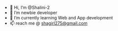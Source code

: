 - 👋 Hi, I’m @Shalini-2
- 👀 I’m newbie developer
- 🌱 I’m currently learning Web and App development
- 📫 reach me @ shagirl275@gmail.com

<!---
Shalini-2/Shalini-2 is a ✨ special ✨ repository because its `README.md` (this file) appears on your GitHub profile.
You can click the Preview link to take a look at your changes.
--->
